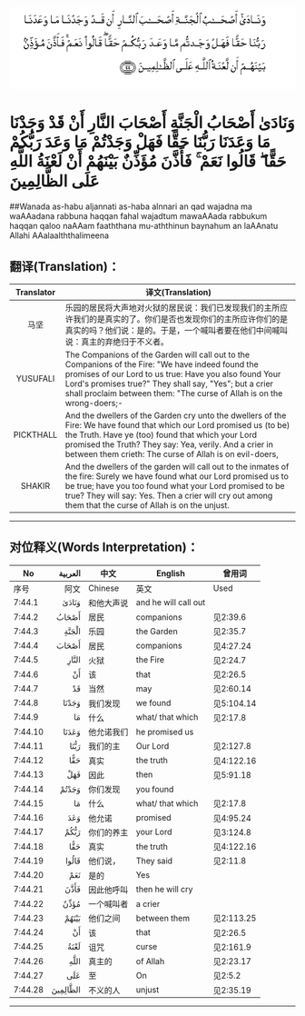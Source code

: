 ![007:044](images/007_044.gif)

# وَنَادَىٰ أَصْحَابُ الْجَنَّةِ أَصْحَابَ النَّارِ أَنْ قَدْ وَجَدْنَا مَا وَعَدَنَا رَبُّنَا حَقًّا فَهَلْ وَجَدْتُمْ مَا وَعَدَ رَبُّكُمْ حَقًّا ۖ قَالُوا نَعَمْ ۚ فَأَذَّنَ مُؤَذِّنٌ بَيْنَهُمْ أَنْ لَعْنَةُ اللَّهِ عَلَى الظَّالِمِينَ 

##Wanada as-habu aljannati as-haba alnnari an qad wajadna ma waAAadana rabbuna haqqan fahal wajadtum mawaAAada rabbukum haqqan qaloo naAAam faaththana mu-aththinun baynahum an laAAnatu Allahi AAalaalththalimeena 

## 翻译(Translation)：

| Translator | 译文(Translation)                                            |
| :--------: | ------------------------------------------------------------ |
|    马坚    | 乐园的居民将大声地对火狱的居民说：我们已发现我们的主所应许我们的是真实的了。你们是否也发现你们的主所应许你们的是真实的吗？他们说：是的。于是，一个喊叫者要在他们中间喊叫说：真主的弃绝归于不义者。 |
|  YUSUFALI  | The Companions of the Garden will call out to the Companions of the Fire: "We have indeed found the promises of our Lord to us true: Have you also found Your Lord's promises true?" They shall say, "Yes"; but a crier shall proclaim between them: "The curse of Allah is on the wrong-doers;- |
| PICKTHALL  | And the dwellers of the Garden cry unto the dwellers of the Fire: We have found that which our Lord promised us (to be) the Truth. Have ye (too) found that which your Lord promised the Truth? They say: Yea, verily. And a crier in between them crieth: The curse of Allah is on evil-doers, |
|   SHAKIR   | And the dwellers of the garden will call out to the inmates of the fire: Surely we have found what our Lord promised us to be true; have you too found what your Lord promised to be true? They will say: Yes. Then a crier will cry out among them that the curse of Allah is on the unjust. |

---

## 对位释义(Words Interpretation)：

| No   | العربية | 中文    | English | 曾用词 |
| ---- | ------: | ------- | ------- | ------ |
| 序号 |    阿文 | Chinese | 英文    | Used   |
| 7:44.1  | وَنَادَىٰ    | 和他大声说 | and he will call out |            |
| 7:44.2  | أَصْحَابُ    | 居民       | companions    | 见2:39.6   |
| 7:44.3  | الْجَنَّةِ    | 乐园       | the Garden           | 见2:35.7   |
| 7:44.4  | أَصْحَابَ    | 居民       | companions           | 见4:27.24  |
| 7:44.5  | النَّارِ    | 火狱       | the Fire             | 见2:24.7   |
| 7:44.6  | أَنْ       | 该         | that                 | 见2:26.5   |
| 7:44.7  | قَدْ       | 当然       | may                  | 见2:60.14  |
| 7:44.8  | وَجَدْنَا    | 我们发现   | we found             | 见5:104.14 |
| 7:44.9  | مَا       | 什么       | what/ that which     | 见2:17.8   |
| 7:44.10 | وَعَدَنَا    | 他允诺我们 | he promised us       |            |
| 7:44.11 | رَبُّنَا     | 我们的主   | Our Lord             | 见2:127.8  |
| 7:44.12 | حَقًّا      | 真实       | the truth            | 见4:122.16 |
| 7:44.13 | فَهَلْ      | 因此       | then                 | 见5:91.18  |
| 7:44.14 | وَجَدْتُمْ    | 你们发现   | you found            |            |
| 7:44.15 | مَا       | 什么       | what/ that which     | 见2:17.8   |
| 7:44.16 | وَعَدَ      | 他允诺     | promised             | 见4:95.24  |
| 7:44.17 | رَبُّكُمْ     | 你们的养主 | your Lord            | 见3:124.8  |
| 7:44.18 | حَقًّا      | 真实       | the truth            | 见4:122.16 |
| 7:44.19 | قَالُوا    | 他们说，   | They said            | 见2:11.8   |
| 7:44.20 | نَعَمْ      | 是的       | Yes                  |            |
| 7:44.21 | فَأَذَّنَ     | 因此他呼叫 | then he will cry     |            |
| 7:44.22 | مُؤَذِّنٌ     | 一个喊叫者 | a crier              |            |
| 7:44.23 | بَيْنَهُمْ    | 他们之间   | between them         | 见2:113.25 |
| 7:44.24 | أَنْ       | 该         | that                 | 见2:26.5   |
| 7:44.25 | لَعْنَةُ     | 诅咒       | curse                | 见2:161.9  |
| 7:44.26 | اللَّهِ     | 真主的     | of Allah             | 见2:23.17  |
| 7:44.27 | عَلَى      | 至         | On                   | 见2:5.2    |
| 7:44.28 | الظَّالِمِينَ | 不义的人   | unjust               | 见2:35.19  |

---